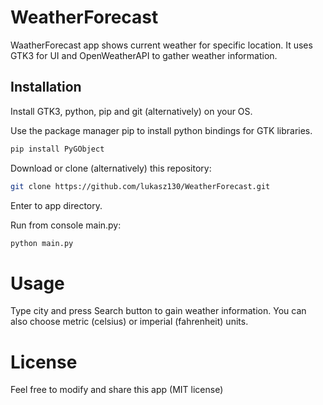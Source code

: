 # WeatherForecast

WaatherForecast app shows current weather for specific location. It uses GTK3 for UI and OpenWeatherAPI to gather weather information.

## Installation

Install GTK3, python, pip and git (alternatively) on your OS.

Use the package manager pip to install python bindings for GTK libraries.

```bash
pip install PyGObject
```
Download or clone (alternatively) this repository:

```bash
git clone https://github.com/lukasz130/WeatherForecast.git
```

Enter to app directory.

Run from console main.py:

```bash
python main.py
```
# Usage

Type city and press Search button to gain weather information. You can also choose metric (celsius) or imperial (fahrenheit) units.

# License

Feel free to modify and share this app (MIT license)
